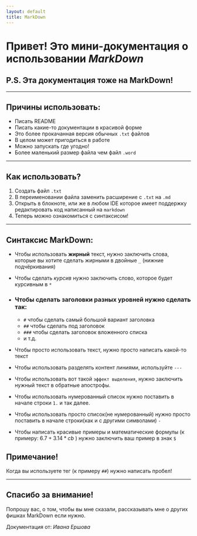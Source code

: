```yaml
---
layout: default
title: MarkDown
---
```


# Привет! Это мини-документация о использовании *MarkDown*
## P.S. Эта документация тоже на MarkDown!

---

## Причины использовать:
- Писать README
- Писать какие-то документации в красивой форме
- Это более прокачанная версия обычных `.txt` файлов
- В целом может пригодиться в работе
- Можно запускать где угодно!
- Более маленький размер файла чем файл `.word`

---

## Как использовать?
1. Создать файл `.txt`
2. В переименовании файла заменить расширение с `.txt` на `.md`
3. Открыть в блокноте, или же в любом IDE которое имеет поддержку редактировать код написанный на `markdown`
4. Теперь можно ознакомиться с синтаксисом!

---

## Синтаксис MarkDown:
- Чтобы использовать __жирный__ текст, нужно заключить слова, которые вы хотите сделать жирными в двойные `_` (нижние подчёркивания)

- Чтобы сделать *курсив* нужно заключить слово, которое будет курсивным в `*`

- ### Чтобы сделать заголовки разных уровней нужно сделать так:
  - `#` чтобы сделать самый большой вариант заголовка
  - `##` чтобы сделать под заголовок
  - `###` чтобы сделать заголовок вложенного списка
  - и т.д.


- Чтобы просто использовать текст, нужно просто написать какой-то текст


- Чтобы использовать разделять контент линиями, используйте `---`


- Чтобы использовать вот такой `эффект выделения`, нужно заключить нужный текст в обратные апострофы.


- Чтобы использовать нумерованный список нужно поставить в начале строки `1.` и так далее.


- Чтобы использовать просто список(не нумерованный) нужно просто поставить в начале строки(как и с другими символами) `-`


- Чтобы написать красивые примеры и математические формулы (к примеру: $6.7 + 3.14 * cb$ ) нужно заключить ваш пример в знак `$`


## Примечание!

Когда вы используете тег (к примеру `##`) нужно написать пробел!

---

## Спасибо за внимание!

Попрошу вас, о том, чтобы вы мне сказали, рассказывать мне о других фишках MarkDown если нужно.

Документация от: *Ивана Ершова*

